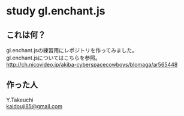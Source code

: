 # study gl.enchant.js

## これは何？
gl.enchant.jsの練習用にレポジトリを作ってみました。  
gl.enchant.jsについてはこちらを参照。  
<http://ch.nicovideo.jp/akiba-cyberspacecowboys/blomaga/ar565448>

## 作った人
Y.Takeuchi  
<kaidouji85@gmail.com>
